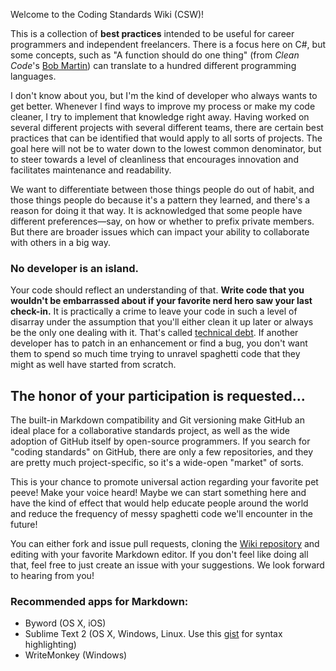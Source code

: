 Welcome to the Coding Standards Wiki (CSW)!

This is a collection of **best practices** intended to be useful for career programmers and independent freelancers. There is a focus here on C#, but some concepts, such as "A function should do one thing" (from _Clean Code_'s [Bob Martin](http://blog.objectmentor.com/articles/2009/09/11/one-thing-extract-till-you-drop)) can translate to a hundred different programming languages.

I don't know about you, but I'm the kind of developer who always wants to get better. Whenever I find ways to improve my process or make my code cleaner, I try to implement that knowledge right away. Having worked on several different projects with several different teams, there are certain best practices that can be identified that would apply to all sorts of projects. The goal here will not be to water down to the lowest common denominator, but to steer towards a level of cleanliness that encourages innovation and facilitates maintenance and readability.

We want to differentiate between those things people do out of habit, and those things people do because it's a pattern they learned, and there's a reason for doing it that way. It is acknowledged that some people have different preferences&mdash;say, on how or whether to prefix private members. But there are broader issues which can impact your ability to collaborate with others in a big way.

### No developer is an island.
Your code should reflect an understanding of that. **Write code that you wouldn't be embarrassed about if your favorite nerd hero saw your last check-in.** It is practically a crime to leave your code in such a level of disarray under the assumption that you'll either clean it up later or always be the only one dealing with it. That's called [technical debt](http://www.codinghorror.com/blog/2009/02/paying-down-your-technical-debt). If another developer has to patch in an enhancement or find a bug, you don't want them to spend so much time trying to unravel spaghetti code that they might as well have started from scratch.

## The honor of your participation is requested...
The built-in Markdown compatibility and Git versioning make GitHub an ideal place for a collaborative standards project, as well as the wide adoption of GitHub itself by open-source programmers. If you search for "coding standards" on GitHub, there are only a few repositories, and they are pretty much project-specific, so it's a wide-open "market" of sorts.

This is your chance to promote universal action regarding your favorite pet peeve! Make your voice heard! Maybe we can start something here and have the kind of effect that would help educate people around the world and reduce the frequency of messy spaghetti code we'll encounter in the future!

You can either fork and issue pull requests, cloning the [Wiki repository](https://github.com/lorddev/coding-standards.wiki.git) and editing with your favorite Markdown editor. If you don't feel like doing all that, feel free to just create an issue with your suggestions. We look forward to hearing from you!

### Recommended apps for Markdown:

- Byword (OS X, iOS)
- Sublime Text 2 (OS X, Windows, Linux. Use this [gist](https://gist.github.com/CrazyApi/2354062) for syntax highlighting) 
- WriteMonkey (Windows)